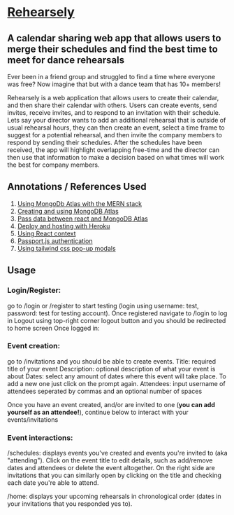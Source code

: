 # [Rehearsely](https://final-project-chiyanz.vercel.app/)

## A calendar sharing web app that allows users to merge their schedules and find the best time to meet for dance rehearsals

Ever been in a friend group and struggled to find a time where everyone was free? Now imagine that but with a dance team that has 10+ members! 

Rehearsely is a web application that allows users to create their calendar, and then share their calendar with others. Users can create events, send invites, receive invites, and to respond to an invitation with their schedule. Lets say your director wants to add an additional rehearsal that is outside of usual rehearsal hours, they can then create an event, select a time frame to suggest for a potential rehearsal, and then invite the company members to respond by sending their schedules. After the schedules have been received, the app will highlight overlapping free-time and the director can then use that information to make a decision based on what times will work the best for company members. 


## Annotations / References Used

1. [Using MongoDb Atlas with the MERN stack](https://www.mongodb.com/languages/mern-stack-tutorial)
2. [Creating and using MongoDB Atlas](https://www.mongodb.com/docs/atlas/getting-started/?_ga=2.266737101.25320543.1667771046-304344951.1666660795)
3. [Pass data between react and MongoDB Atlas](https://www.youtube.com/watch?v=nUbNn0voiBI&ab_channel=MarinaKim)
4. [Deploy and hosting with Heroku](https://youtu.be/Z_D4w6HmT8k) 
5. [Using React context](https://www.youtube.com/watch?v=5LrDIWkK_Bc&t=104s&ab_channel=WebDevSimplified)
6. [Passport.js authentication](https://youtu.be/IUw_TgRhTBE)
7. [Using tailwind css pop-up modals](https://youtu.be/nwJK-jo91vA)

## Usage 

### Login/Register:
go to /login or /register to start testing (login using username: test, password: test for testing account). Once registered navigate to /login to log in
Logout using top-right corner logout button and you should be redirected to home screen
Once logged in:

### Event creation:
go to /invitations and you should be able to create events. 
Title: required title of your event
Description: optional description of what your event is about
Dates: select any amount of dates where this event will take place. To add a new one just click on the prompt again.
Attendees: input username of attendees seperated by commas and an optional number of spaces 

Once you have an event created, and/or are invited to one (**you can add yourself as an attendee!**), continue below to interact with your events/invitations

### Event interactions: 
/schedules: displays events you've created and events you're invited to (aka "attending"). Click on the event title to edit details, such as add/remove dates and attendees or delete the event altogether. On the right side are invitations that you can similarly open by clicking on the title and checking each date you're able to attend. 

/home: displays your upcoming rehearsals in chronological order (dates in your invitations that you responded yes to).
 


